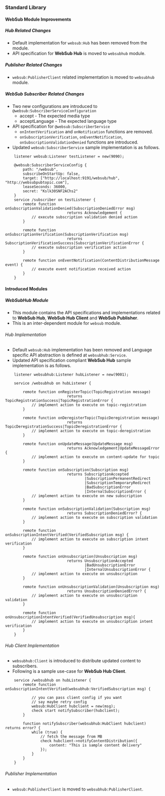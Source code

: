 ### Standard Library

#### WebSub Module Improvements

##### Hub Related Changes

- Default implementation for `websub:Hub` has been removed from the module.
- API specification for **WebSub Hub** is moved to `websubhub` module.

##### Publisher Related Changes

- `websub:PublisherClient` related implementation is moved to `websubhub` module.

##### WebSub Subscriber Related Changes

- Two new configurations are introduced to `@websub:SubscriberServiceConfiguration`
  - accept - The expected media type
  - acceptLanguage - The expected language type
- API specification for `@websub:SubscriberService`
  - `onIntentVerification` and `onNotification` functions are removed.
  - `onSubscriptionVerification`, `onEventNotification`, `onSubscriptionValidationDenied` functions are introduced.
- Updated `websub:SubscriberService` sample implementation is as follows.

```ballerina
    listener websub:Listener testListener = new(9090);

    @websub:SubscriberServiceConfig {
        path: "/websub",
        subscribeOnStartUp: false,
        target: ["http://localhost:9191/websub/hub", "http://websubpubtopic.com"],
        leaseSeconds: 36000,
        secret: "Kslk30SNF2AChs2"
    }
    service /subscriber on testListener {
        remote function onSubscriptionValidationDenied(SubscriptionDeniedError msg) 
                            returns Acknowledgement {
            // execute subscription validation denied action
        }

        remote function onSubscriptionVerification(SubscriptionVerification msg)
                            returns SubscriptionVerificationSuccess|SubscriptionVerificationError {
            // execute subscription verification action
        }

        remote function onEventNotification(ContentDistributionMessage event) {
            // execute event notification received action
        }
    }
```

#### Introduced Modules

##### WebSubHub Module

- This module contains the API specifications and implementations related to **WebSub Hub**, **WebSub Hub Client** and **WebSub Publisher**.
- This is an inter-dependent module for `websub` module.

###### Hub Implementation

- Default `websub:Hub` implementation has been removed and Language specific API abstraction is defined at `websubhub:Service`.
- Updated API specification compliant **WebSub Hub** sample implementation is as follows.

```ballerina
    listener websubhub:Listener hubListener = new(9001);

    service /websubhub on hubListener {

        remote function onRegisterTopic(TopicRegistration message)
                            returns TopicRegistrationSuccess|TopicRegistrationError {
            // implement action to execute on topic-registration
        }

        remote function onDeregisterTopic(TopicDeregistration message)
                            returns TopicDeregistrationSuccess|TopicDeregistrationError {
            // implement action to execute on topic-deregistration
        }

        remote function onUpdateMessage(UpdateMessage msg)
                            returns Acknowledgement|UpdateMessageError {
            // implement action to execute on content-update for topic
        }
    
        remote function onSubscription(Subscription msg)
                            returns SubscriptionAccepted
                                    |SubscriptionPermanentRedirect
                                    |SubscriptionTemporaryRedirect
                                    |BadSubscriptionError
                                    |InternalSubscriptionError {
            // implement action to execute on new subscription
        }

        remote function onSubscriptionValidation(Subscription msg)
                            returns SubscriptionDeniedError? {
            // implement action to execute on subscription validation
        }

        remote function onSubscriptionIntentVerified(VerifiedSubscription msg) {
            // implement action to execute on subscription intent verification
        }

        remote function onUnsubscription(Unsubscription msg)
                            returns UnsubscriptionAccepted
                                    |BadUnsubscriptionError
                                    |InternalUnsubscriptionError {
            // implement action to execute on unsubscription
        }

        remote function onUnsubscriptionValidation(Unsubscription msg)
                            returns UnsubscriptionDeniedError? {
            // implement action to execute on unsubscription validation
        }

        remote function onUnsubscriptionIntentVerified(VerifiedUnsubscription msg){
            // implement action to execute on unsubscription intent verification
        }
    }
```

###### Hub Client Implementation

- `websubhub:Client` is introduced to distribute updated content to subscribers.
- Following is a sample use-case for **WebSub Hub Client**.

```ballerina
    service /websubhub on hubListener {
        remote function onSubscriptionIntentVerified(websubhub:VerifiedSubscription msg) {

            // you can pass client config if you want 
            // say maybe retry config
            websub:HubClient hubclient = new(msg);
            check start notifySubscriber(hubclient);
        }

        function notifySubscriber(websubhub:HubClient hubclient) returns error? {
            while (true) {
                // fetch the message from MB
                check hubclient->notifyContentDistribution({
                    content: "This is sample content delivery"
                });
            }   
        }
    }
```

###### Publisher Implementation

- `websub:PublisherClient` is moved to `websubhub:PublisherClient`.
